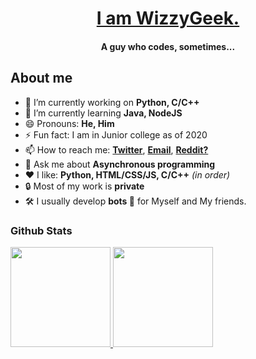 <a href="https://wizzygeek.github.io"><h1 align="center">I am WizzyGeek.</h1></a>
<h4 align="center">
      A guy who codes, sometimes...
</h4>

<!-- <hr> -->

## About me

- 🔭 I’m currently working on **Python, C/C++**
- 🌱 I’m currently learning **Java, NodeJS**
- 😄 Pronouns: **He, Him**
- ⚡ Fun fact: I am in Junior college as of 2020
- 📫 How to reach me: 
      <a href="https://twitter.com/WizzyGeek">**Twitter**</a>, 
      <a href="mailto:ojasscoding@gmail.com">**Email**</a>, 
      <a href="https://www.reddit.com/user/WizzyGeek">**Reddit?**</a>
- 💬 Ask me about **Asynchronous programming**
- ❤ I like: **Python, HTML/CSS/JS, C/C++** *(in order)*
- 🔒 Most of my work is **private**
- 🛠 I usually develop **bots 🤖** for Myself and My friends.

### Github Stats

<a href="https://github.com/anuraghazra/github-readme-stats">
    <img height="160em" src="https://github-readme-stats.vercel.app/api?username=WizzyGeek&theme=radical"/>
    <img height="160em" src="https://github-readme-stats.vercel.app/api/top-langs/?username=WizzyGeek&theme=radical"/>
</a>
 
